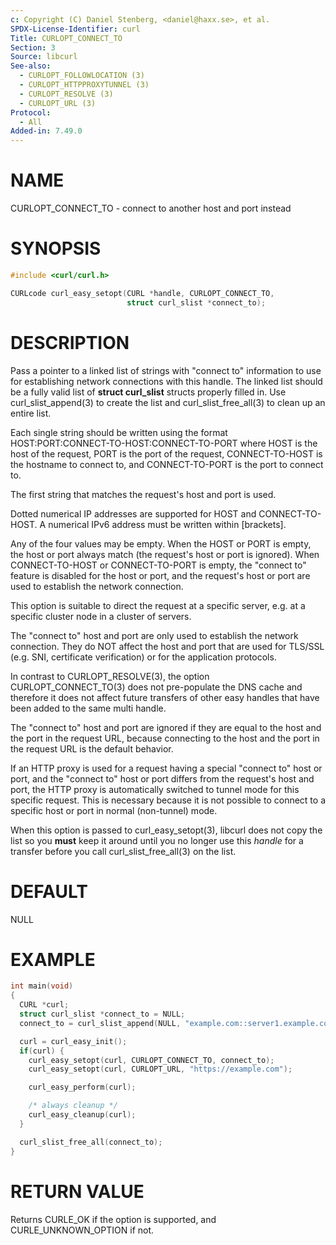 ```yaml
---
c: Copyright (C) Daniel Stenberg, <daniel@haxx.se>, et al.
SPDX-License-Identifier: curl
Title: CURLOPT_CONNECT_TO
Section: 3
Source: libcurl
See-also:
  - CURLOPT_FOLLOWLOCATION (3)
  - CURLOPT_HTTPPROXYTUNNEL (3)
  - CURLOPT_RESOLVE (3)
  - CURLOPT_URL (3)
Protocol:
  - All
Added-in: 7.49.0
---
```


# NAME

CURLOPT_CONNECT_TO - connect to another host and port instead

# SYNOPSIS

~~~c
#include <curl/curl.h>

CURLcode curl_easy_setopt(CURL *handle, CURLOPT_CONNECT_TO,
                          struct curl_slist *connect_to);
~~~

# DESCRIPTION

Pass a pointer to a linked list of strings with "connect to" information to
use for establishing network connections with this handle. The linked list
should be a fully valid list of **struct curl_slist** structs properly filled
in. Use curl_slist_append(3) to create the list and curl_slist_free_all(3) to
clean up an entire list.

Each single string should be written using the format
HOST:PORT:CONNECT-TO-HOST:CONNECT-TO-PORT where HOST is the host of the
request, PORT is the port of the request, CONNECT-TO-HOST is the hostname to
connect to, and CONNECT-TO-PORT is the port to connect to.

The first string that matches the request's host and port is used.

Dotted numerical IP addresses are supported for HOST and CONNECT-TO-HOST.
A numerical IPv6 address must be written within [brackets].

Any of the four values may be empty. When the HOST or PORT is empty, the host
or port always match (the request's host or port is ignored). When
CONNECT-TO-HOST or CONNECT-TO-PORT is empty, the "connect to" feature is
disabled for the host or port, and the request's host or port are used to
establish the network connection.

This option is suitable to direct the request at a specific server, e.g. at a
specific cluster node in a cluster of servers.

The "connect to" host and port are only used to establish the network
connection. They do NOT affect the host and port that are used for TLS/SSL
(e.g. SNI, certificate verification) or for the application protocols.

In contrast to CURLOPT_RESOLVE(3), the option CURLOPT_CONNECT_TO(3) does not
pre-populate the DNS cache and therefore it does not affect future transfers
of other easy handles that have been added to the same multi handle.

The "connect to" host and port are ignored if they are equal to the host and
the port in the request URL, because connecting to the host and the port in
the request URL is the default behavior.

If an HTTP proxy is used for a request having a special "connect to" host or
port, and the "connect to" host or port differs from the request's host and
port, the HTTP proxy is automatically switched to tunnel mode for this
specific request. This is necessary because it is not possible to connect to a
specific host or port in normal (non-tunnel) mode.

When this option is passed to curl_easy_setopt(3), libcurl does not copy the
list so you **must** keep it around until you no longer use this *handle* for
a transfer before you call curl_slist_free_all(3) on the list.

# DEFAULT

NULL

# EXAMPLE

~~~c
int main(void)
{
  CURL *curl;
  struct curl_slist *connect_to = NULL;
  connect_to = curl_slist_append(NULL, "example.com::server1.example.com:");

  curl = curl_easy_init();
  if(curl) {
    curl_easy_setopt(curl, CURLOPT_CONNECT_TO, connect_to);
    curl_easy_setopt(curl, CURLOPT_URL, "https://example.com");

    curl_easy_perform(curl);

    /* always cleanup */
    curl_easy_cleanup(curl);
  }

  curl_slist_free_all(connect_to);
}
~~~

# RETURN VALUE

Returns CURLE_OK if the option is supported, and CURLE_UNKNOWN_OPTION if not.
